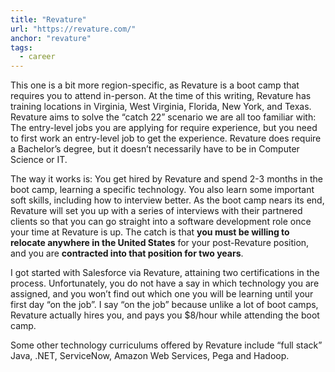 ```yaml
---
title: "Revature"
url: "https://revature.com/"
anchor: "revature"
tags:
  - career
---
```


This one is a bit more region-specific, as Revature is a boot camp that requires you to attend in-person. At the time of this writing, Revature has training locations in Virginia, West Virginia, Florida, New York, and Texas. Revature aims to solve the “catch 22” scenario we are all too familiar with: The entry-level jobs you are applying for require experience, but you need to first work an entry-level job to get the experience. Revature does require a Bachelor’s degree, but it doesn’t necessarily have to be in Computer Science or IT.

The way it works is: You get hired by Revature and spend 2-3 months in the boot camp, learning a specific technology. You also learn some important soft skills, including how to interview better. As the boot camp nears its end, Revature will set you up with a series of interviews with their partnered clients so that you can go straight into a software development role once your time at Revature is up. The catch is that **you must be willing to relocate anywhere in the United States** for your post-Revature position, and you are **contracted into that position for two years**.

I got started with Salesforce via Revature, attaining two certifications in the process. Unfortunately, you do not have a say in which technology you are assigned, and you won’t find out which one you will be learning until your first day “on the job”. I say “on the job” because unlike a lot of boot camps, Revature actually hires you, and pays you \$8/hour while attending the boot camp.

Some other technology curriculums offered by Revature include “full stack” Java, .NET, ServiceNow, Amazon Web Services, Pega and Hadoop.
